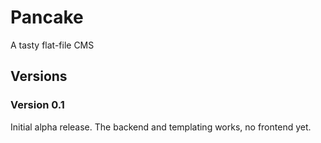 # Pancake

A tasty flat-file CMS

## Versions

### Version 0.1

Initial alpha release. The backend and templating works, no frontend yet.